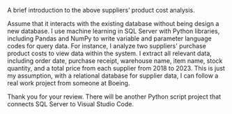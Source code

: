 A brief introduction to the above suppliers’ product cost analysis.

Assume that it interacts with the existing database without being design a new database. I use machine learning in SQL Server with Python libraries, including Pandas and NumPy to write variable and parameter language codes for query data.
For instance, I analyze two suppliers' purchase product costs to view data within the system. I extract all relevant data, including order date, purchase receipt, warehouse name, item name, stock quantity, and a total price from each supplier from 2018 to 2023. This is just my assumption, with a relational database for supplier data, I can follow a real work project from someone at Boeing.

Thank you for your review. There will be another Python script project that connects SQL Server to Visual Studio Code.

